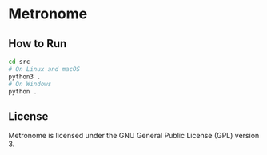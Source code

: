 # Metronome

## How to Run

<!-- TODO: Write proper instructions -->

```bash
cd src
# On Linux and macOS
python3 .
# On Windows
python .
```

## License

Metronome is licensed under the GNU General Public License (GPL) version 3.
